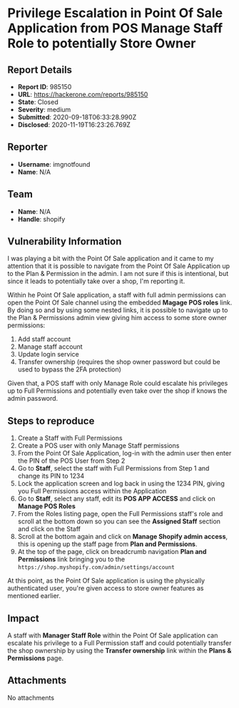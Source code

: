 # Privilege Escalation in Point Of Sale Application from POS Manage Staff Role to potentially Store Owner

## Report Details
- **Report ID**: 985150
- **URL**: https://hackerone.com/reports/985150
- **State**: Closed
- **Severity**: medium
- **Submitted**: 2020-09-18T06:33:28.990Z
- **Disclosed**: 2020-11-19T16:23:26.769Z

## Reporter
- **Username**: imgnotfound
- **Name**: N/A

## Team
- **Name**: N/A
- **Handle**: shopify

## Vulnerability Information
I was playing a bit with the Point Of Sale application and it came to my attention that it is possible to navigate from the Point Of Sale Application up to the Plan & Permission in the admin. I am not sure if this is  intentional, but since it leads to potentially take over a shop, I'm reporting it.

Within he Point Of Sale application, a staff with full admin permissions can open the Point Of Sale channel using the embedded **Magage POS roles** link. By doing so and by using some nested links, it is possible to navigate up to the Plan & Permissions admin view giving him access to some store owner permissions:
 1. Add staff account
 1. Manage staff account
 1. Update login service
 1. Transfer ownership (requires the shop owner password but could be used to bypass the 2FA protection)

Given that, a POS staff with only Manage Role could escalate his privileges up to Full Permissions and potentially even take over the shop if knows the admin password.

## Steps to reproduce
1. Create a Staff with Full Permissions
1. Create a POS user with only Manage Staff permissions
1. From the Point Of Sale Application, log-in with the admin user then enter the PIN of the POS User from Step 2
1. Go to **Staff**, select the staff with Full Permissions from Step 1 and change its PIN to 1234
1. Lock the application screen and log back in using the 1234 PIN, giving you Full Permissions access within the Application
1. Go to **Staff**, select any staff, edit its **POS APP ACCESS** and click on **Manage POS Roles**
1. From the Roles listing page, open the Full Permissions staff's role and scroll at the bottom down so you can see the **Assigned Staff** section and click on the Staff
1. Scroll at the bottom again and click on **Manage Shopify admin access**, this is opening up the staff page from **Plan and Permissions**.
1. At the top of the page, click on breadcrumb navigation **Plan and Permissions** link bringing you to the `https://shop.myshopify.com/admin/settings/account`

At this point, as the Point Of Sale application is using the physically authenticated user, you're given access to store owner features as mentioned earlier.

## Impact

A staff with **Manager Staff Role** within the Point Of Sale application can escalate his privilege to a Full Permission staff and could potentially transfer the shop ownership by using the **Transfer ownership** link within the **Plans & Permissions** page.

## Attachments
No attachments
